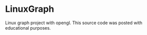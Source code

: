 # LinuxGraph
Linux graph project with opengl. This source code was posted with educational purposes.
